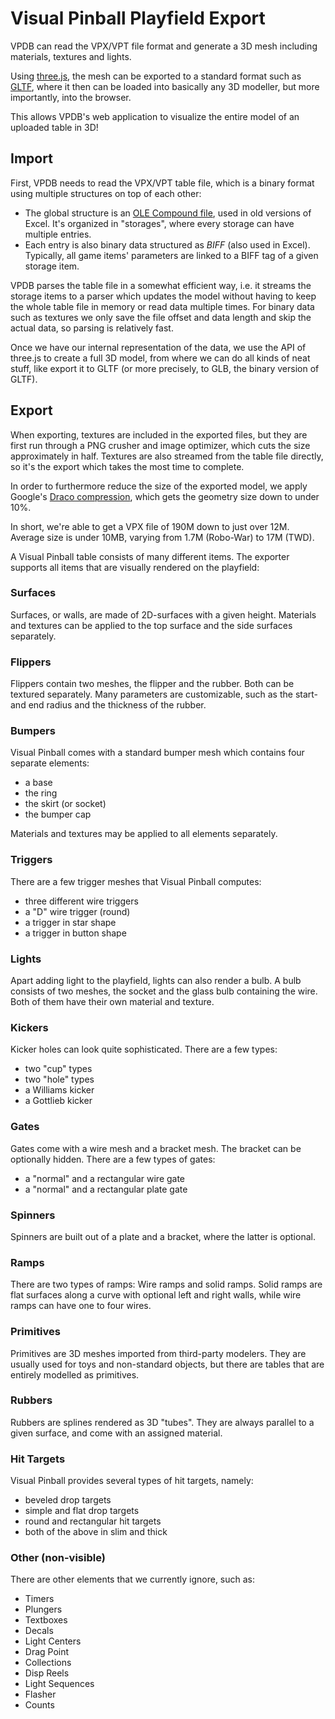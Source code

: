 # Visual Pinball Playfield Export

VPDB can read the VPX/VPT file format and generate a 3D mesh including 
materials, textures and lights.

Using [three.js](https://threejs.org/), the mesh can be exported to a standard
format such as [GLTF](https://www.khronos.org/gltf/), where it then can be 
loaded into basically any 3D modeller, but more importantly, into the browser.

This allows VPDB's web application to visualize the entire model of an uploaded 
table in 3D!

## Import

First, VPDB needs to read the VPX/VPT table file, which is a binary format
using multiple structures on top of each other:

- The global structure is an [OLE Compound file](https://github.com/libyal/libolecf/blob/master/documentation/OLE%20Compound%20File%20format.asciidoc),
  used in old versions of Excel. It's organized in "storages", where every 
  storage can have multiple entries.
- Each entry is also binary data structured as *BIFF* (also used in Excel).
  Typically, all game items' parameters are linked to a BIFF tag of a given
  storage item.
  
VPDB parses the table file in a somewhat efficient way, i.e. it streams the 
storage items to a parser which updates the model without having to keep the
whole table file in memory or read data multiple times. For binary data such as 
textures we only save the file offset and data length and skip the actual data,
so parsing is relatively fast.

Once we have our internal representation of the data, we use the API of
three.js to create a full 3D model, from where we can do all kinds of neat
stuff, like export it to GLTF (or more precisely, to GLB, the binary version
of GLTF).

## Export

When exporting, textures are included in the exported files, but they are first
run through a PNG crusher and image optimizer, which cuts the size 
approximately in half. Textures are also streamed from the table file directly,
so it's the export which takes the most time to complete.

In order to furthermore reduce the size of the exported model, we apply 
Google's [Draco compression](https://github.com/google/draco), which gets the
geometry size down to under 10%.

In short, we're able to get a VPX file of 190M down to just over 12M. Average
size is under 10MB, varying from 1.7M (Robo-War) to 17M (TWD).

A Visual Pinball table consists of many different items. The exporter supports
all items that are visually rendered on the playfield:

### Surfaces

Surfaces, or walls, are made of 2D-surfaces with a given height. Materials
and textures can be applied to the top surface and the side surfaces 
separately.

### Flippers

Flippers contain two meshes, the flipper and the rubber. Both can be 
textured separately. Many parameters are customizable, such as the start-
and end radius and the thickness of the rubber.

### Bumpers

Visual Pinball comes with a standard bumper mesh which contains four separate
elements:

- a base
- the ring
- the skirt (or socket)
- the bumper cap

Materials and textures may be applied to all elements separately.

### Triggers

There are a few trigger meshes that Visual Pinball computes:

- three different wire triggers
- a "D" wire trigger (round)
- a trigger in star shape
- a trigger in button shape

### Lights

Apart adding light to the playfield, lights can also render a bulb. A bulb
consists of two meshes, the socket and the glass bulb containing the wire.
Both of them have their own material and texture.

### Kickers

Kicker holes can look quite sophisticated. There are a few types:

- two "cup" types
- two "hole" types
- a Williams kicker
- a Gottlieb kicker

### Gates

Gates come with a wire mesh and a bracket mesh. The bracket can be optionally 
hidden. There are a few types of gates:

- a "normal" and a rectangular wire gate
- a "normal" and a rectangular plate gate

### Spinners

Spinners are built out of a plate and a bracket, where the latter is optional.

### Ramps

There are two types of ramps: Wire ramps and solid ramps. Solid ramps are 
flat surfaces along a curve with optional left and right walls, while wire 
ramps can have one to four wires.

### Primitives

Primitives are 3D meshes imported from third-party modelers. They are usually
used for toys and non-standard objects, but there are tables that are entirely
modelled as primitives.

### Rubbers

Rubbers are splines rendered as 3D "tubes". They are always parallel to a given
surface, and come with an assigned material.

### Hit Targets

Visual Pinball provides several types of hit targets, namely:

- beveled drop targets
- simple and flat drop targets
- round and rectangular hit targets
- both of the above in slim and thick

### Other (non-visible)

There are other elements that we currently ignore, such as:

- Timers
- Plungers
- Textboxes
- Decals
- Light Centers
- Drag Point
- Collections
- Disp Reels
- Light Sequences
- Flasher
- Counts
